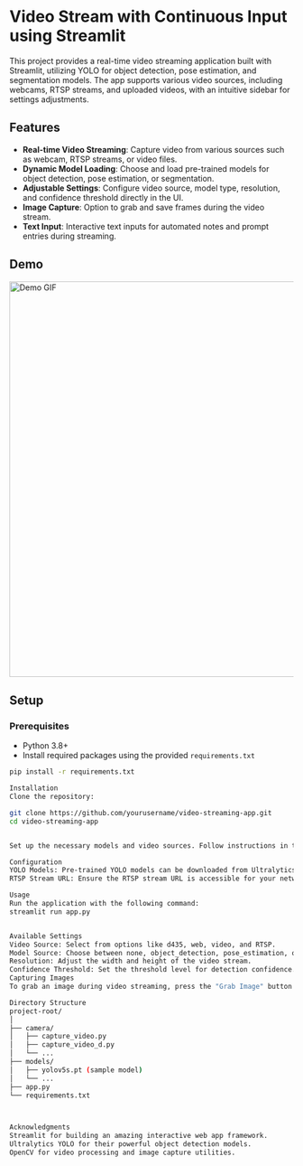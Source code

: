 # Video Stream with Continuous Input using Streamlit

This project provides a real-time video streaming application built with Streamlit, utilizing YOLO for object detection, pose estimation, and segmentation models. The app supports various video sources, including webcams, RTSP streams, and uploaded videos, with an intuitive sidebar for settings adjustments.

## Features

- **Real-time Video Streaming**: Capture video from various sources such as webcam, RTSP streams, or video files.
- **Dynamic Model Loading**: Choose and load pre-trained models for object detection, pose estimation, or segmentation.
- **Adjustable Settings**: Configure video source, model type, resolution, and confidence threshold directly in the UI.
- **Image Capture**: Option to grab and save frames during the video stream.
- **Text Input**: Interactive text inputs for automated notes and prompt entries during streaming.

## Demo

<img src="path/to/demo.gif" alt="Demo GIF" width="700"/>

## Setup

### Prerequisites

- Python 3.8+
- Install required packages using the provided `requirements.txt`

```bash
pip install -r requirements.txt

Installation
Clone the repository:

git clone https://github.com/yourusername/video-streaming-app.git
cd video-streaming-app


Set up the necessary models and video sources. Follow instructions in the Configuration section below.

Configuration
YOLO Models: Pre-trained YOLO models can be downloaded from Ultralytics YOLO repository.
RTSP Stream URL: Ensure the RTSP stream URL is accessible for your network.

Usage
Run the application with the following command:
streamlit run app.py


Available Settings
Video Source: Select from options like d435, web, video, and RTSP.
Model Source: Choose between none, object_detection, pose_estimation, or segmentation.
Resolution: Adjust the width and height of the video stream.
Confidence Threshold: Set the threshold level for detection confidence.
Capturing Images
To grab an image during video streaming, press the "Grab Image" button. The image will be saved temporarily, and a preview will be shown in the app.

Directory Structure
project-root/
│
├── camera/
│   ├── capture_video.py
│   ├── capture_video_d.py
│   └── ...
├── models/
│   ├── yolov5s.pt (sample model)
│   └── ...
├── app.py
└── requirements.txt



Acknowledgments
Streamlit for building an amazing interactive web app framework.
Ultralytics YOLO for their powerful object detection models.
OpenCV for video processing and image capture utilities.

